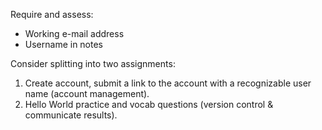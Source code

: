 Require and assess:
* Working e-mail address
* Username in notes

Consider splitting into two assignments:
1. Create account, submit a link to the account with a recognizable user name (account management).
1. Hello World practice and vocab questions (version control & communicate results).

